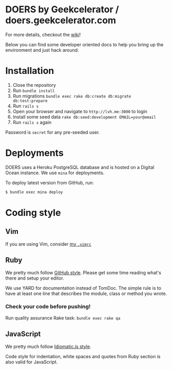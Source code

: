 DOERS by Geekcelerator / doers.geekcelerator.com
================================================

For more details, checkout the [wiki](https://github.com/stas/doers/wiki)!

Below you can find some developer oriented docs to help you bring up the
environment and just hack around.

# Installation

1. Close the repository
2. Run `bundle install`
3. Run migrations `bundle exec rake db:create db:migrate db:test:prepare`
4. Run `rails s`
5. Open your browser and navigate to `http://lvh.me:3000` to login
6. Install some seed data `rake db:seed:development EMAIL=your@email`
7. Run `rails s` again

Password is `secret` for any pre-seeded user.

# Deployments

DOERS uses a Heroku PostgreSQL database and is hosted on a Digital Ocean
instance. We use `mina` for deployments.

To deploy latest version from GitHub, run:

```bash
$ bundle exec mina deploy
```

# Coding style

## Vim

If you are using Vim, consider [my `.vimrc`](https://github.com/stas/dotfiles/blob/master/vimrc)

## Ruby

We pretty much follow [GitHub style](https://github.com/styleguide/ruby).
Please get some time reading what's there and setup your editor.

We use YARD for documentation instead of TomDoc. The simple rule is to have
at least one line that describes the module, class or method you wrote.

### Check your code before pushing!

Run quality assurance Rake task: `bundle exec rake qa`

## JavaScript

We pretty much follow [Idiomatic.js style](https://github.com/rwldrn/idiomatic.js).

Code style for indentation, white spaces and quotes from Ruby section is also
valid for JavaScript.
